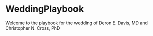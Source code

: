 # WeddingPlaybook
Welcome to the playbook for the wedding of Deron E. Davis, MD and Christopher N. Cross, PhD
